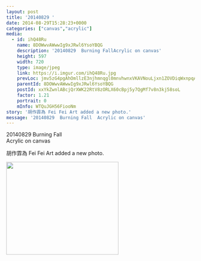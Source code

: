 ```yaml
---
layout: post
title: '20140829 ' 
date: 2014-08-29T15:28:23+0000 
categories: ["canvas","acrylic"] 
media:
  - id: ihQ48Ru
    name: 8DOWwvAWwwIg9xJRwl6YsoYBQG
    description: '20140829  Burning FallAcrylic on canvas'   
    height: 597
    width: 720
    type: image/jpeg
    link: https://i.imgur.com/ihQ48Ru.jpg
    prevLoc: jmv5zG4pgAhOmllzE3njhmnqgl0mnvhwnxVKAVNouLjxn1ZOVDiqWxnpqAqkuLPNWVxYy5I9A6zJvWrQtWMnvRn36oH1Z33LGKnkhQWolKJqOPIxo9XN3L69uEp9DkK8m3S9jv7yxxgDCwpVPnvLA6IqQ0PJv2NWcODyv9lz4jfQPYvkEQ4qTAwB7vxNG0ijXjEJ7NYluwB62ZyNPMi9JQXjPK5PSL73WkJjgjSvMLlzo0B7CDW2Q5rmG9SDv0KWon7
    parentId: 8DOWwvAWwwIg9xJRwl6YsoYBQG
    postId: xxYkZwnlABcjQrXWK22RtV8zORLX60cBpj5y7QgMf7v8n3kj58soL
    factor: 1.21
    portrait: 0
    mInfo: WTQuJGH56FiooNm
story: '胡作霏為 Fei Fei Art added a new photo.'  
message: '20140829  Burning Fall  Acrylic on canvas'  
---
```


20140829  Burning Fall  
Acrylic on canvas
 
 
[//]: #story:
胡作霏為 Fei Fei Art added a new photo.


[//]: #media:  
<a href="https://i.imgur.com/ihQ48Ru.jpg"><img src="https://i.imgur.com/ihQ48Ru.jpg" height="248" width="300" /></a> 
 
